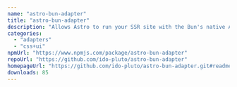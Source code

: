 ```yaml
---
name: "astro-bun-adapter"
title: "astro-bun-adapter"
description: "Allows Astro to run your SSR site with the Bun's native API Bun.serve."
categories:
  - "adapters"
  - "css+ui"
npmUrl: "https://www.npmjs.com/package/astro-bun-adapter"
repoUrl: "https://github.com/ido-pluto/astro-bun-adapter"
homepageUrl: "https://github.com/ido-pluto/astro-bun-adapter.git#readme"
downloads: 85
---
```

